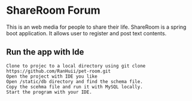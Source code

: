 # ShareRoom Forum
This is an web media for people to share their life. ShareRoom is a spring boot application. It allows user to register and post text contents.
## Run the app with Ide
```
Clone to projec to a local directory using git clone https://github.com/RanHuii/pet-room.git
Open the project with IDE you like
Open /static/db directory and find the schema file.
Copy the scehma file and run it with MySQL locally.
Start the program with your IDE.
```
